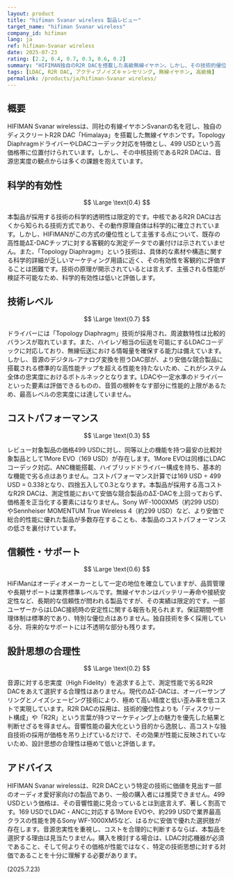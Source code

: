 ```yaml
---
layout: product
title: "hifiman Svanar wireless 製品レビュー"
target_name: "hifiman Svanar wireless"
company_id: hifiman
lang: ja
ref: hifiman-Svanar wireless
date: 2025-07-23
rating: [2.2, 0.4, 0.7, 0.3, 0.6, 0.2]
summary: "HIFIMAN独自のR2R DACを搭載した高級無線イヤホン。しかし、その技術的優位性は不明瞭であり、性能に対して499 USDという価格は著しく割高。"
tags: [LDAC, R2R DAC, アクティブノイズキャンセリング, 無線イヤホン, 高級機]
permalink: /products/ja/hifiman-Svanar wireless/
---
```

## 概要

HIFIMAN Svanar wirelessは、同社の有線イヤホンSvanarの名を冠し、独自のディスクリートR2R DAC「Himalaya」を搭載した無線イヤホンです。Topology DiaphragmドライバーやLDACコーデック対応を特徴とし、499 USDという高価格帯に位置付けられています。しかし、その中核技術であるR2R DACは、音源忠実度の観点からは多くの課題を抱えています。

## 科学的有効性

$$ \Large \text{0.4} $$

本製品が採用する技術の科学的透明性は限定的です。中核であるR2R DACは古くから知られる技術方式であり、その動作原理自体は科学的に確立されています。しかし、HIFIMANがこの方式の優位性として主張する点について、既存の高性能ΔΣ-DACチップに対する客観的な測定データでの裏付けは示されていません。また、「Topology Diaphragm」という技術は、具体的な素材や構造に関する科学的詳細が乏しいマーケティング用語に近く、その有効性を客観的に評価することは困難です。技術の原理が開示されているとは言えず、主張される性能が検証不可能なため、科学的有効性は低いと評価します。

## 技術レベル

$$ \Large \text{0.7} $$

ドライバーには「Topology Diaphragm」技術が採用され、周波数特性は比較的バランスが取れています。また、ハイレゾ相当の伝送を可能にするLDACコーデックに対応しており、無線伝送における情報量を確保する能力は備えています。しかし、音源のデジタル-アナログ変換を担うDAC部が、より安価な競合製品に搭載される標準的な高性能チップを超える性能を持たないため、これがシステム全体の忠実度におけるボトルネックとなります。LDACや一定水準のドライバーといった要素は評価できるものの、音質の根幹をなす部分に性能的上限があるため、最高レベルの忠実度には達していません。

## コストパフォーマンス

$$ \Large \text{0.3} $$

レビュー対象製品の価格499 USDに対し、同等以上の機能を持つ最安の比較対象製品として1More EVO（169 USD）が存在します。1More EVOは同様にLDACコーデック対応、ANC機能搭載、ハイブリッドドライバー構成を持ち、基本的な機能で劣る点はありません。コストパフォーマンス計算では169 USD ÷ 499 USD = 0.338となり、四捨五入して0.3となります。本製品が採用する高コストなR2R DACは、測定性能において安価な競合製品のΔΣ-DACを上回っておらず、価格差を正当化する要素にはなりません。Sony WF-1000XM5（約299 USD）やSennheiser MOMENTUM True Wireless 4（約299 USD）など、より安価で総合的性能に優れた製品が多数存在することも、本製品のコストパフォーマンスの低さを裏付けています。

## 信頼性・サポート

$$ \Large \text{0.6} $$

HiFiManはオーディオメーカーとして一定の地位を確立していますが、品質管理や長期サポートは業界標準レベルです。無線イヤホンはバッテリー寿命や接続安定性など、長期的な信頼性が問われる製品ですが、その実績は限定的です。一部ユーザーからはLDAC接続時の安定性に関する報告も見られます。保証期間や修理体制は標準的であり、特別な優位点はありません。独自技術を多く採用している分、将来的なサポートには不透明な部分も残ります。

## 設計思想の合理性

$$ \Large \text{0.2} $$

音源に対する忠実度（High Fidelity）を追求する上で、測定性能で劣るR2R DACをあえて選択する合理性はありません。現代のΔΣ-DACは、オーバーサンプリングとノイズシェーピング技術により、極めて高い精度と低い歪み率を低コストで実現しています。R2R DACの採用は、技術的優位性よりも「ディスクリート構成」や「R2R」という言葉が持つマーケティング上の魅力を優先した結果と判断せざるを得ません。音響性能の最大化という目的から逸脱し、高コストな独自技術の採用が価格を吊り上げているだけで、その効果が性能に反映されていないため、設計思想の合理性は極めて低いと評価します。

## アドバイス

HIFIMAN Svanar wirelessは、R2R DACという特定の技術に価値を見出す一部のオーディオ愛好家向けの製品であり、一般の購入者には推奨できません。499 USDという価格は、その音響性能に見合っているとは到底言えず、著しく割高です。169 USDでLDAC・ANCに対応する1More EVOや、約299 USDで業界最高クラスの性能を誇るSony WF-1000XM5など、はるかに安価で優れた選択肢が存在します。音源忠実性を重視し、コストを合理的に判断するならば、本製品を選択する理由は見当たりません。購入を検討する場合は、LDAC対応機器が必須であること、そして何よりその価格が性能ではなく、特定の技術思想に対する対価であることを十分に理解する必要があります。

(2025.7.23)

